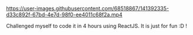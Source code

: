 

https://user-images.githubusercontent.com/68518867/141392335-d33c892f-67bd-4e7d-98f0-ee4011c68f2a.mp4

Challenged myself to code it in 4 hours using ReactJS. It is just for fun :D !
